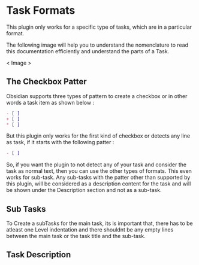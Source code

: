 # Task Formats

This plugin only works for a specific type of tasks, which are in a particular format.

The following image will help you to understand the nomenclature to read this documentation efficiently and understand the parts of a Task.

< Image >

## The Checkbox Patter

Obsidian supports three types of pattern to create a checkbox or in other words a task item as shown below  :
```md
- [ ] 
+ [ ] 
* [ ] 
```

But this plugin only works for the first kind of checkbox or detects any line as task, if it starts with the following patter :
```md
- [ ] 
```

So, if you want the plugin to not detect any of your task and consider the task as normal text, then you can use the other types of formats. This even works for sub-task. Any sub-tasks with the patter other than supported by this plugin, will be considered as a description content for the task and will be shown under the Description section and not as a sub-task.

## Sub Tasks

To Create a subTasks for the main task, its is important that, there has to be atleast one Level indentation and there shouldnt be any empty lines between the main task or the task title and the sub-task.

## Task Description


